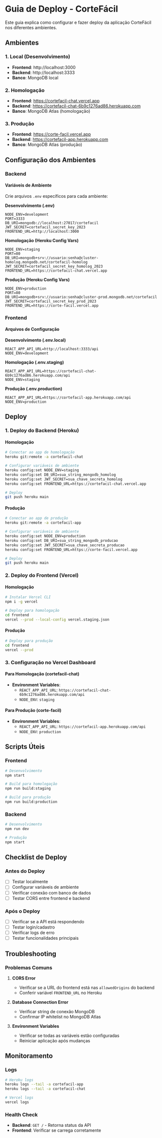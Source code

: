 # Guia de Deploy - CorteFácil

Este guia explica como configurar e fazer deploy da aplicação CorteFácil nos diferentes ambientes.

## Ambientes

### 1. **Local (Desenvolvimento)**
- **Frontend**: http://localhost:3000
- **Backend**: http://localhost:3333
- **Banco**: MongoDB local

### 2. **Homologação**
- **Frontend**: https://cortefacil-chat.vercel.app
- **Backend**: https://cortefacil-chat-6b9c1276ad86.herokuapp.com
- **Banco**: MongoDB Atlas (homologação)

### 3. **Produção**
- **Frontend**: https://corte-facil.vercel.app
- **Backend**: https://cortefacil-app.herokuapp.com
- **Banco**: MongoDB Atlas (produção)

## Configuração dos Ambientes

### Backend

#### Variáveis de Ambiente
Crie arquivos `.env` específicos para cada ambiente:

**Desenvolvimento (.env)**
```env
NODE_ENV=development
PORT=3333
DB_URI=mongodb://localhost:27017/cortefacil
JWT_SECRET=cortefacil_secret_key_2023
FRONTEND_URL=http://localhost:3000
```

**Homologação (Heroku Config Vars)**
```env
NODE_ENV=staging
PORT=80
DB_URI=mongodb+srv://usuario:senha@cluster-homolog.mongodb.net/cortefacil-homolog
JWT_SECRET=cortefacil_secret_key_homolog_2023
FRONTEND_URL=https://cortefacil-chat.vercel.app
```

**Produção (Heroku Config Vars)**
```env
NODE_ENV=production
PORT=80
DB_URI=mongodb+srv://usuario:senha@cluster-prod.mongodb.net/cortefacil
JWT_SECRET=cortefacil_secret_key_prod_2023
FRONTEND_URL=https://corte-facil.vercel.app
```

### Frontend

#### Arquivos de Configuração

**Desenvolvimento (.env.local)**
```env
REACT_APP_API_URL=http://localhost:3333/api
NODE_ENV=development
```

**Homologação (.env.staging)**
```env
REACT_APP_API_URL=https://cortefacil-chat-6b9c1276ad86.herokuapp.com/api
NODE_ENV=staging
```

**Produção (.env.production)**
```env
REACT_APP_API_URL=https://cortefacil-app.herokuapp.com/api
NODE_ENV=production
```

## Deploy

### 1. Deploy do Backend (Heroku)

#### Homologação
```bash
# Conectar ao app de homologação
heroku git:remote -a cortefacil-chat

# Configurar variáveis de ambiente
heroku config:set NODE_ENV=staging
heroku config:set DB_URI=sua_string_mongodb_homolog
heroku config:set JWT_SECRET=sua_chave_secreta_homolog
heroku config:set FRONTEND_URL=https://cortefacil-chat.vercel.app

# Deploy
git push heroku main
```

#### Produção
```bash
# Conectar ao app de produção
heroku git:remote -a cortefacil-app

# Configurar variáveis de ambiente
heroku config:set NODE_ENV=production
heroku config:set DB_URI=sua_string_mongodb_producao
heroku config:set JWT_SECRET=sua_chave_secreta_producao
heroku config:set FRONTEND_URL=https://corte-facil.vercel.app

# Deploy
git push heroku main
```

### 2. Deploy do Frontend (Vercel)

#### Homologação
```bash
# Instalar Vercel CLI
npm i -g vercel

# Deploy para homologação
cd frontend
vercel --prod --local-config vercel.staging.json
```

#### Produção
```bash
# Deploy para produção
cd frontend
vercel --prod
```

### 3. Configuração no Vercel Dashboard

#### Para Homologação (cortefacil-chat)
- **Environment Variables**:
  - `REACT_APP_API_URL`: `https://cortefacil-chat-6b9c1276ad86.herokuapp.com/api`
  - `NODE_ENV`: `staging`

#### Para Produção (corte-facil)
- **Environment Variables**:
  - `REACT_APP_API_URL`: `https://cortefacil-app.herokuapp.com/api`
  - `NODE_ENV`: `production`

## Scripts Úteis

### Frontend
```bash
# Desenvolvimento
npm start

# Build para homologação
npm run build:staging

# Build para produção
npm run build:production
```

### Backend
```bash
# Desenvolvimento
npm run dev

# Produção
npm start
```

## Checklist de Deploy

### Antes do Deploy
- [ ] Testar localmente
- [ ] Configurar variáveis de ambiente
- [ ] Verificar conexão com banco de dados
- [ ] Testar CORS entre frontend e backend

### Após o Deploy
- [ ] Verificar se a API está respondendo
- [ ] Testar login/cadastro
- [ ] Verificar logs de erro
- [ ] Testar funcionalidades principais

## Troubleshooting

### Problemas Comuns

1. **CORS Error**
   - Verificar se a URL do frontend está nas `allowedOrigins` do backend
   - Conferir variável `FRONTEND_URL` no Heroku

2. **Database Connection Error**
   - Verificar string de conexão MongoDB
   - Confirmar IP whitelist no MongoDB Atlas

3. **Environment Variables**
   - Verificar se todas as variáveis estão configuradas
   - Reiniciar aplicação após mudanças

## Monitoramento

### Logs
```bash
# Heroku logs
heroku logs --tail -a cortefacil-app
heroku logs --tail -a cortefacil-chat

# Vercel logs
vercel logs
```

### Health Check
- **Backend**: `GET /` - Retorna status da API
- **Frontend**: Verificar se carrega corretamente